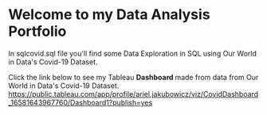 # Welcome to my Data Analysis Portfolio

In sqlcovid.sql file you'll find some Data Exploration in SQL using Our World in Data's Covid-19 Dataset.

Click the link below to see my Tableau <b> Dashboard </b> made from data from Our World in Data's Covid-19 Dataset.
https://public.tableau.com/app/profile/ariel.jakubowicz/viz/CovidDashboard_16581643967760/Dashboard1?publish=yes

